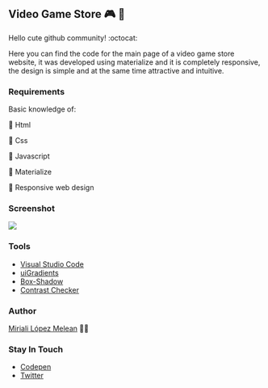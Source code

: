 ## Video Game Store :video_game: :open_file_folder:
Hello cute github community! :octocat:

Here you can find the code for the main page of a video game store website, it was developed using materialize and it is completely responsive, the design is simple and at the same time attractive and intuitive.

### Requirements
Basic knowledge of:

:star2: Html   

:star2: Css  

:star2: Javascript

:star2: Materialize

:star2: Responsive web design

### Screenshot
![](https://instagram.fccs3-1.fna.fbcdn.net/v/t51.2885-15/fr/e15/s1080x1080/135380359_826562778192703_6643390944641582004_n.jpg?_nc_ht=instagram.fccs3-1.fna.fbcdn.net&_nc_cat=107&_nc_ohc=wXWzPkKdx8wAX_daa1p&tp=1&oh=17cbaa5d29de399798aee80c9f7a8fbf&oe=601F67EF&ig_cache_key=MjQ4MDIyNTI1MDI5ODk4MTQ0Nw%3D%3D.2)

### Tools
- [Visual Studio Code](https://code.visualstudio.com/)
- [uiGradients](https://uigradients.com/)
- [Box-Shadow](https://codepen.io/sdthornton/pen/wBZdXq)
- [Contrast Checker](https://webaim.org/resources/contrastchecker/)

### Author 
[Miriali López Melean](https://github.com/Miriali) :woman_technologist:

### Stay In Touch
- [Codepen](https://codepen.io/your-work/) 
- [Twitter](https://twitter.com/miricailopez)
